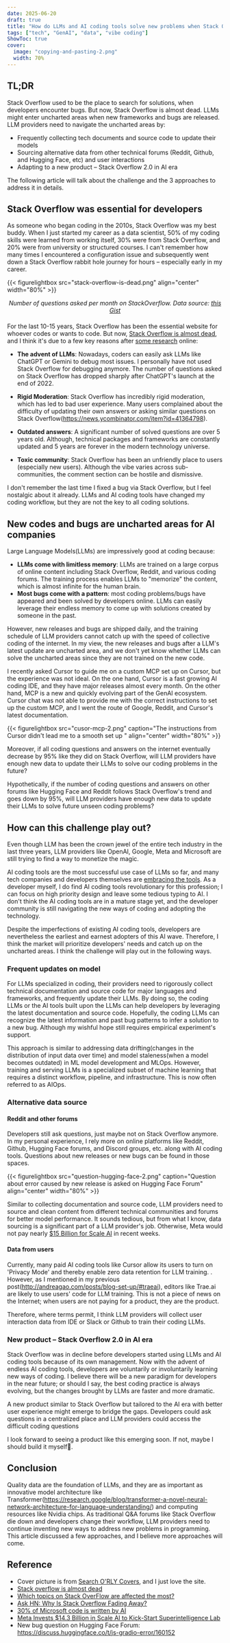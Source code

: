 ```yaml
---
date: 2025-06-20
draft: true
title: "How do LLMs and AI coding tools solve new problems when Stack Overflow is dead?"
tags: ["tech", "GenAI", "data", "vibe coding"]
ShowToc: true
cover:
  image: "copying-and-pasting-2.png"
  width: 70%
---
```


## TL;DR

Stack Overflow used to be the place to search for solutions, when developers encounter bugs. But now, Stack Overflow is almost dead. LLMs might enter uncharted areas when new frameworks and bugs are released. LLM providers need to navigate the uncharted areas by:

- Frequently collecting tech documents and source code to update their models
- Sourcing alternative data from other technical forums (Reddit, Github, and Hugging Face, etc) and user interactions
- Adapting to a new product – Stack Overflow 2.0 in AI era

The following article will talk about the challenge and the 3 approaches to address it in details.

## Stack Overflow was essential for developers

As someone who began coding in the 2010s, Stack Overflow was my best buddy. When I just started my career as a data scientist, 50% of my coding skills were learned from working itself, 30% were from Stack Overflow, and 20% were from university or structured courses. I can't remember how many times I encountered a configuration issue and subsequently went down a Stack Overflow rabbit hole journey for hours – especially early in my career.

{{< figurelightbox src="stack-overflow-is-dead.png" align="center" width="80%" >}}

<div style="text-align: center; margin-bottom: 20px;">
<em>Number of questions asked per month on StackOverflow. Data source: <a href="https://gist.github.com/hopeseekr/f522e380e35745bd5bdc3269a9f0b132?ref=blog.pragmaticengineer.com#file-stackoverflow-new-questions-over-time-2009-2024-csv">this Gist</a></em>
</div>

For the last 10-15 years, Stack Overflow has been the essential website for whoever codes or wants to code. But now, [Stack Overflow is almost dead](https://blog.pragmaticengineer.com/stack-overflow-is-almost-dead/), and I think it's due to a few key reasons after [some research](https://news.ycombinator.com/item?id=41364798) online:

- **The advent of LLMs**: Nowadays, coders can easily ask LLMs like ChatGPT or Gemini to debug most issues. I personally have not used Stack Overflow for debugging anymore. The number of questions asked on Stack Overflow has dropped sharply after ChatGPT's launch at the end of 2022.

- **Rigid Moderation**: Stack Overflow has incredibly rigid moderation, which has led to bad user experience. Many users complained about the difficulty of updating their own answers or asking similar questions on Stack Overflow(https://news.ycombinator.com/item?id=41364798).

- **Outdated answers**: A significant number of solved questions are over 5 years old. Although, technical packages and frameworks are constantly updated and 5 years are forever in the modern technology universe.

- **Toxic community**: Stack Overflow has been an unfriendly place to users (especially new users). Although the vibe varies across sub-communities, the comment section can be hostile and dismissive.

I don't remember the last time I fixed a bug via Stack Overflow, but I feel nostalgic about it already. LLMs and AI coding tools have changed my coding workflow, but they are not the key to all coding solutions.

## New codes and bugs are uncharted areas for AI companies

Large Language Models(LLMs) are impressively good at coding because:

- **LLMs come with limitless memory**: LLMs are trained on a large corpus of online content including Stack Overflow, Reddit, and various coding forums. The training process enables LLMs to "memorize" the content, which is almost infinite for the human brain.
- **Most bugs come with a pattern**: most coding problems/bugs have appeared and been solved by developers online. LLMs can easily leverage their endless memory to come up with solutions created by someone in the past.

However, new releases and bugs are shipped daily, and the training schedule of LLM providers cannot catch up with the speed of collective coding of the internet. In my view, the new releases and bugs after a LLM's latest update are uncharted area, and we don't yet know whether LLMs can solve the uncharted areas since they are not trained on the new code.

I recently asked Cursor to guide me on a custom MCP set up on Cursor, but the experience was not ideal. On the one hand, Cursor is a fast growing AI coding IDE, and they have major releases almost every month. On the other hand, MCP is a new and quickly evolving part of the GenAI ecosystem. Cursor chat was not able to provide me with the correct instructions to set up the custom MCP, and I went the route of Google, Reddit, and Cursor's latest documentation.

{{< figurelightbox src="cusor-mcp-2.png" caption="The instructions from Cursor didn't lead me to a smooth set up " align="center" width="80%" >}}

Moreover, if all coding questions and answers on the internet eventually decrease by 95% like they did on Stack Overflow, will LLM providers have enough new data to update their LLMs to solve our coding problems in the future?

Hypothetically, if the number of coding questions and answers on other forums like Hugging Face and Reddit follows Stack Overflow's trend and goes down by 95%, will LLM providers have enough new data to update their LLMs to solve future unseen coding problems?

## How can this challenge play out?

Even though LLM has been the crown jewel of the entire tech industry in the last three years, LLM providers like OpenAI, Google, Meta and Microsoft are still trying to find a way to monetize the magic.

AI coding tools are the most successful use case of LLMs so far, and many tech companies and developers themselves are [embracing the tools](https://www.cnbc.com/2025/04/29/satya-nadella-says-as-much-as-30percent-of-microsoft-code-is-written-by-ai.html). As a developer myself, I do find AI coding tools revolutionary for this profession; I can focus on high priority design and leave some tedious typing to AI. I don't think the AI coding tools are in a mature stage yet, and the developer community is still navigating the new ways of coding and adopting the technology.

Despite the imperfections of existing AI coding tools, developers are nevertheless the earliest and earnest adopters of this AI wave. Therefore, I think the market will prioritize developers' needs and catch up on the uncharted areas. I think the challenge will play out in the following ways.

### Frequent updates on model

For LLMs specialized in coding, their providers need to rigorously collect technical documentation and source code for major languages and frameworks, and frequently update their LLMs. By doing so, the coding LLMs or the AI tools built upon the LLMs can help developers by leveraging the latest documentation and source code. Hopefully, the coding LLMs can recognize the latest information and past bug patterns to infer a solution to a new bug. Although my wishful hope still requires empirical experiment's support.

This approach is similar to addressing data drifting(changes in the distribution of input data over time) and model staleness(when a model becomes outdated) in ML model development and MLOps. However, training and serving LLMs is a specialized subset of machine learning that requires a distinct workflow, pipeline, and infrastructure. This is now often referred to as AIOps.

### Alternative data source

#### Reddit and other forums

Developers still ask questions, just maybe not on Stack Overflow anymore. In my personal experience, I rely more on online platforms like Reddit, Github, Hugging Face forums, and Discord groups, etc. along with AI coding tools. Questions about new releases or new bugs can be found in those spaces.

{{< figurelightbox src="question-hugging-face-2.png" caption="Question about error caused by new release is asked on Hugging Face Forum" align="center" width="80%" >}}

Similar to collecting documentation and source code, LLM providers need to source and clean content from different technical communities and forums for better model performance. It sounds tedious, but from what I know, data sourcing is a significant part of a LLM provider's job. Otherwise, Meta would not pay nearly [$15 Billion for Scale AI](https://www.nytimes.com/2025/06/12/technology/meta-scale-ai.html) in recent weeks.

#### Data from users

Currently, many paid AI coding tools like Cursor allow its users to turn on 'Privacy Mode' and thereby enable zero data retention for LLM training. . However, as I mentioned in my previous post(http://andreagao.com/posts/blog-set-up/#traeai), editors like Trae.ai are likely to use users' code for LLM training. This is not a piece of news on the Internet; when users are not paying for a product, they are the product.

Therefore, where terms permit, I think LLM providers will collect user interaction data from IDE or Slack or Github to train their coding LLMs.

### New product – Stack Overflow 2.0 in AI era

Stack Overflow was in decline before developers started using LLMs and AI coding tools because of its own management. Now with the advent of endless AI coding tools, developers are voluntarily or involuntarily learning new ways of coding. I believe there will be a new paradigm for developers in the near future; or should I say, the best coding practice is always evolving, but the changes brought by LLMs are faster and more dramatic.

A new product similar to Stack Overflow but tailored to the AI era with better user experience might emerge to bridge the gaps. Developers could ask questions in a centralized place and LLM providers could access the difficult coding questions

I look forward to seeing a product like this emerging soon. If not, maybe I should build it myself🤔.

## Conclusion

Quality data are the foundation of LLMs, and they are as important as innovative model architecture like Transformer(https://research.google/blog/transformer-a-novel-neural-network-architecture-for-language-understanding/) and computing resources like Nvidia chips. As traditional Q&A forums like Stack Overflow die down and developers change their workflow, LLM providers need to continue inventing new ways to address new problems in programming. This article discussed a few approaches, and I believe more approaches will come.

## Reference

- Cover picture is from [Search O'RLY Covers](https://orlybooks.com/), and I just love the site.
- [Stack overflow is almost dead](https://blog.pragmaticengineer.com/stack-overflow-is-almost-dead/)
- [Which topics on Stack OverFlow are affected the most? ](https://tomazweiss.github.io/blog/stackoverflow_decline/)
- [Ask HN: Why Is Stack Overflow Fading Away?](https://news.ycombinator.com/item?id=41364798)
- [30% of Microsoft code is written by AI](https://www.cnbc.com/2025/04/29/satya-nadella-says-as-much-as-30percent-of-microsoft-code-is-written-by-ai.html)
- [Meta Invests $14.3 Billion in Scale AI to Kick-Start Superintelligence Lab](https://www.nytimes.com/2025/06/12/technology/meta-scale-ai.html)
- New bug question on Hugging Face Forum: https://discuss.huggingface.co/t/js-gradio-error/160152
